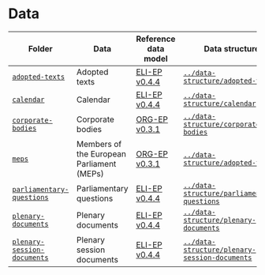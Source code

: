# Data

|Folder|Data|Reference data model|Data structure|
|--|--|--|--|
|[`adopted-texts`](./adopted-texts)|Adopted texts|[ELI-EP v0.4.4](https://europarl.github.io/eli-ep/0.4.4/)|[`../data-structure/adopted-texts`](../data-structure/adopted-texts)|
|[`calendar`](./calendar)|Calendar|[ELI-EP v0.4.4](https://europarl.github.io/eli-ep/0.4.4/)|[`../data-structure/calendar`](../data-structure/calendar)|
|[`corporate-bodies`](./corporate-bodies)|Corporate bodies|[ORG-EP v0.3.1](https://europarl.github.io/org-ep/0.3.1/)|[`../data-structure/corporate-bodies`](../data-structure/corporate-bodies)|
|[`meps`](./meps)|Members of the European Parliament (MEPs)|[ORG-EP v0.3.1](https://europarl.github.io/org-ep/0.3.1/)|[`../data-structure/adopted-texts`](../data-structure/meps)|
|[`parliamentary-questions`](./parliamentary-questions)|Parliamentary questions|[ELI-EP v0.4.4](https://europarl.github.io/eli-ep/0.4.4/)|[`../data-structure/parliamentary-questions`](../data-structure/parliamentary-questions)|
|[`plenary-documents`](./plenary-documents)|Plenary documents|[ELI-EP v0.4.4](https://europarl.github.io/eli-ep/0.4.4/)|[`../data-structure/plenary-documents`](../data-structure/plenary-documents)|
|[`plenary-session-documents`](./plenary-session-documents)|Plenary session documents|[ELI-EP v0.4.4](https://europarl.github.io/eli-ep/0.4.4/)|[`../data-structure/plenary-session-documents`](../data-structure/plenary-session-documents)|
